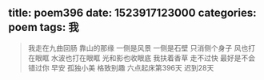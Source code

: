 title: poem396
date: 1523917123000
categories: poem
tags: 我
---
> 我走在九曲回肠
靠山的那缘
一侧是风景
一侧是石壁
只消侧个身子
风也打在眼眶
水波也打在眼眶
光和影也收眼底
我扶着香草
走不过快
最好是不会错过你
早安
孤独小美
格致别趣
六点起床第396天 迟到28天
